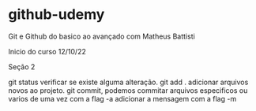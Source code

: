 # github-udemy
Git e Github do basico ao avançado com Matheus Battisti

Inicio do curso 12/10/22

Seção 2

git status verificar se existe alguma alteração.
git add .  adicionar arquivos novos ao projeto.
git commit, podemos commitar arquivos especificos ou varios de uma vez com a flag -a adicionar a mensagem com a flag -m
